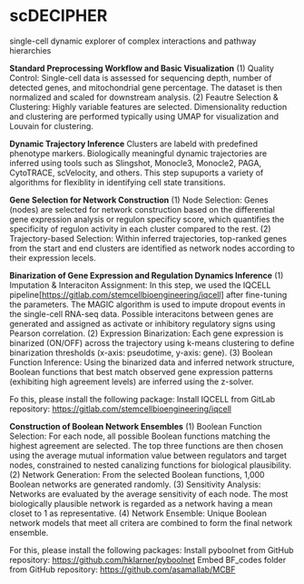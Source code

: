 # scDECIPHER
single-cell dynamic explorer of complex interactions and pathway hierarchies

**Standard Preprocessing Workflow and Basic Visualization**
(1) Quality Control:
Single-cell data is assessed for sequencing depth, number of detected genes, and mitochondrial gene percentage. The dataset is then normalized and scaled for downstream analysis.
(2) Feautre Selection & Clustering:
Highly variable features are selected. Dimensionality reduction and clustering are performed typically using UMAP for visualization and Louvain for clustering.


**Dynamic Trajectory Inference**
Clusters are labeld with predefined phenotype markers. Biologically meaningful dynamic trajectories are inferred using tools such as Slingshot, Monocle3, Monocle2, PAGA, CytoTRACE, scVelocity, and others.
This step supuports a variety of algorithms for flexiblity in identifying cell state transitions.


**Gene Selection for Network Construction**
(1) Node Selection:
Genes (nodes) are selected for network construction based on the differential gene expression analysis or regulon specificy score, which quantifies the specificity of regulon activity in each cluster compared to the rest.
(2) Trajectory-based Selection:
Within inferred trajectories, top-ranked genes from the start and end clusters are identified as network nodes according to their expression lecels.


**Binarization of Gene Expression and Regulation Dynamics Inference**
(1) Imputation & Interaciton Assignment:
In this step, we used the IQCELL pipeline[https://gitlab.com/stemcellbioengineering/iqcell] after fine-tuning the parameters.
The MAGIC algorithm is used to impute dropout events in the single-cell RNA-seq data.
Possible interacitons between genes are generated and assigned as activate or inhibitory regulatory signs using Pearson correlation.
(2) Expression Binarization:
Each gene expression is binarized (ON/OFF) across the trajectory using k-means clustering to define binarization thresholds (x-axis: pseudotime, y-axis: gene).
(3) Boolean Function Inference:
Using the binarized data and inferred network structure, Boolean functions that best match observed gene expression patterns (exhibiting high agreement levels) are inferred using the z-solver.

Fo this, please install the following package:
Install IQCELL from GitLab repository: https://gitlab.com/stemcellbioengineering/iqcell


**Construction of Boolean Network Ensembles**
(1) Boolean Function Selection:
For each node, all possible Boolean functions matching the highest agreement are selected.
The top three functions are then chosen using the average mutual information value between regulators and target nodes, constrained to nested canalizing functions for biological plausibility.
(2) Network Generation:
From the selected Boolean functions, 1,000 Boolean networks are generated randomly.
(3) Sensitivity Analysis:
Networks are evaluated by the average sensitivity of each node.
The most biologically plausible network is regarded as a network having a mean closet to 1 as representative.
(4) Network Ensemble:
Unique Boolean network models that meet all critera are combined to form the final network ensemble.

For this, please install the following packages:
Install pyboolnet from GitHub repository: https://github.com/hklarner/pyboolnet
Embed BF_codes folder from GitHub repository: https://github.com/asamallab/MCBF
